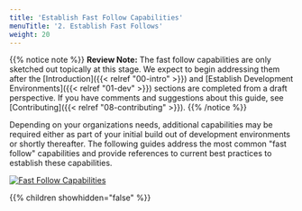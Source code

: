 ```yaml
---
title: 'Establish Fast Follow Capabilities'
menuTitle: '2. Establish Fast Follows'
weight: 20
---
```

{{% notice note %}}
**Review Note:** The fast follow capabilities are only sketched out topically at this stage. We expect to begin addressing them after the [Introduction]({{< relref "00-intro" >}}) and [Establish Development Environments]({{< relref "01-dev" >}}) sections are completed from a draft perspective. If you have comments and suggestions about this guide, see [Contributing]({{< relref "08-contributing" >}}).
{{% /notice %}}

Depending on your organizations needs, additional capabilities may be required either as part of your initial build out of development environments or shortly thereafter. The following guides address the most common "fast follow" capabilities and provide references to current best practices to establish these capabilities.

[![Fast Follow Capabilities](/images/02-fast-follow/dev-fast-follow.png)](/images/02-fast-follow/dev-fast-follow.png)

{{% children showhidden="false" %}}